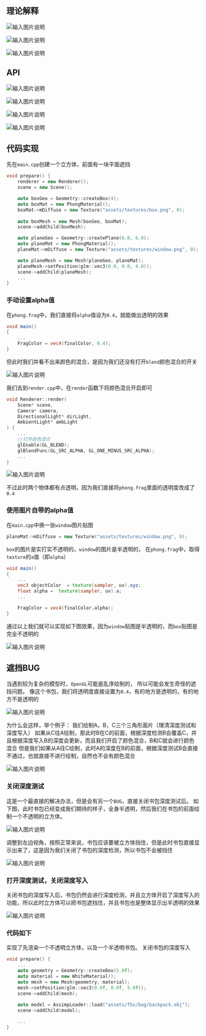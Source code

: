 ## 理论解释

![输入图片说明](/imgs/2025-02-09/wwIrPFJqrCqPUI3f.png)

![输入图片说明](/imgs/2025-02-09/M2cmKZDTB2hzYRUb.png)

![输入图片说明](/imgs/2025-02-09/4nwcUZKuakqegXwQ.png)

## API

![输入图片说明](/imgs/2025-02-09/BqQV5TQaFPc4iNTu.png)

![输入图片说明](/imgs/2025-02-09/1DErcMc9tbQeqzW2.png)

![输入图片说明](/imgs/2025-02-09/d9nTGMxfAXgCVDgi.png)

![输入图片说明](/imgs/2025-02-09/m4YzqpMp7kP7IZ9x.png)

## 代码实现
先在`main.cpp`创建一个立方体，前面有一块平面遮挡
```cpp
void prepare() {
	renderer = new Renderer();
	scene = new Scene();

	auto boxGeo = Geometry::createBox(4);
	auto boxMat = new PhongMaterial();
	boxMat->mDiffuse = new Texture("assets/textures/box.png", 0);
	
	auto boxMesh = new Mesh(boxGeo, boxMat);
	scene->addChild(boxMesh);

	auto planeGeo = Geometry::createPlane(6.0, 6.0);
	auto planeMat = new PhongMaterial();
	planeMat->mDiffuse = new Texture("assets/textures/window.png", 0);

	auto planeMesh = new Mesh(planeGeo, planeMat);
	planeMesh->setPosition(glm::vec3(0.0, 0.0, 4.0));
	scene->addChild(planeMesh);
	...
}
```

### 手动设置alpha值
在`phong.frag`中，我们直接将`alpha`值设为`0.4`，就能做出透明的效果
```glsl	
void main()
{
	...
	FragColor = vec4(finalColor, 0.4);
}
```
但此时我们并看不出来颜色的混合，是因为我们还没有打开`blend`颜色混合的开关

![输入图片说明](/imgs/2025-02-09/yBaZiLKVViW2PDd1.png)

我们去到`render.cpp`中，在`render`函数下将颜色混合开启即可
```cpp
void Renderer::render(
	Scene* scene, 
	Camera* camera,
	DirectionalLight* dirLight,
	AmbientLight* ambLight
) {
	...
	//打开颜色混合
	glEnable(GL_BLEND);
	glBlendFunc(GL_SRC_ALPHA, GL_ONE_MINUS_SRC_ALPHA);
	...
}

```

![输入图片说明](/imgs/2025-02-09/a2zrVXgr32dy22TF.png)

不过此时两个物体都有点透明，因为我们直接将`phong.frag`里面的透明度改成了`0.4`

### 使用图片自带的alpha值
在`main.cpp`中换一张`window`图片贴图
```cpp
planeMat->mDiffuse = new Texture("assets/textures/window.png", 0);
```
`box`的图片是实打实不透明的，`window`的图片是半透明的，
在`phong.frag`中，取得`texture`的`a`值（即`alpha`）
```glsl
void main()
{
	...
	vec3 objectColor  = texture(sampler, uv).xyz;
	float alpha =  texture(sampler, uv).a;
	...

	FragColor = vec4(finalColor,alpha);
}
```
通过以上我们就可以实现如下图效果，因为`window`贴图是半透明的，而`box`贴图是完全不透明的

![输入图片说明](/imgs/2025-02-09/AbFw68nPZNTsxPJc.png)

## 遮挡BUG
当遇到较为复杂的模型时，`OpenGL`可能是乱序绘制的， 所以可能会发生奇怪的遮挡问题。
像这个书包，我们将透明度直接设置为`0.4`，有的地方是透明的，有的地方不是透明的

![输入图片说明](/imgs/2025-02-10/9kc1qr8iGr6FAN3z.png)

为什么会这样，举个例子：
我们绘制A，B，C三个三角形面片（理清深度测试和深度写入）
如果从C往A绘制，那此时B在C的前面，根据深度检测B会覆盖C，并且根据深度写入B的深度会更新，而且我们开启了颜色混合，B和C就会进行颜色混合
但是我们如果从A往C绘制，此时A的深度在B的前面，根据深度测试B会直接不通过，也就直接不进行绘制，自然也不会有颜色混合

![输入图片说明](/imgs/2025-02-10/5PBe1r5tcqiv7NL7.png)

### 关闭深度测试
这是一个最直接的解决办法，但是会有另一个`BUG`，直接关闭书包深度测试后。
如下图，此时书包已经变成我们期待的样子，全身半透明，然后我们在书包的前面绘制一个不透明的立方体。

![输入图片说明](/imgs/2025-02-10/xbWMraSG5oX9jZe3.png)

调整到左边视角，按照正常来说，书包应该要被立方体挡住，但是此时书包直接显示出来了，这是因为我们关闭了书包的深度检测，所以书包不会被挡住

![输入图片说明](/imgs/2025-02-10/hzeYRTsZxNgDtgKw.png)

### 打开深度测试，关闭深度写入

关闭书包的深度写入后，书包仍然会进行深度检测，并且立方体开启了深度写入的功能，所以此时立方体可以把书包遮挡住，并且书包也是整体显示出半透明的效果

![输入图片说明](/imgs/2025-02-10/DAcEi7xWzziGpUma.png)

### 代码如下
实现了先渲染一个不透明立方体，以及一个半透明书包。
关闭书包的深度写入
```cpp	
void prepare() {
	...
	auto geometry = Geometry::createBox(5.0f);
	auto material = new WhiteMaterial();
	auto mesh = new Mesh(geometry, material);
	mesh->setPosition(glm::vec3(0.0f, 0.0f, 5.0f));
	scene->addChild(mesh);
	
	auto model = AssimpLoader::load("assets/fbx/bag/backpack.obj");
	scene->addChild(model);

	...
}
```

<!--stackedit_data:
eyJoaXN0b3J5IjpbLTEwMTU3MDcyMTUsLTk2OTM0MTA3MywxOD
gzMDU1NTM3LC0yMTEyNDg1MTAzLC0xMzgwNjc5MzAxLC0zOTk5
ODU3MDMsLTE5MzMxODQzMTEsLTg2NzkxMTcxNiwxOTY3NDk3ND
g0LDk4NDIzMzY2Miw4NDI1MDU5MDUsMTczMzQ0ODczOCwtODk2
MjE4MTE5LC0yMDg4NzQ2NjEyXX0=
-->